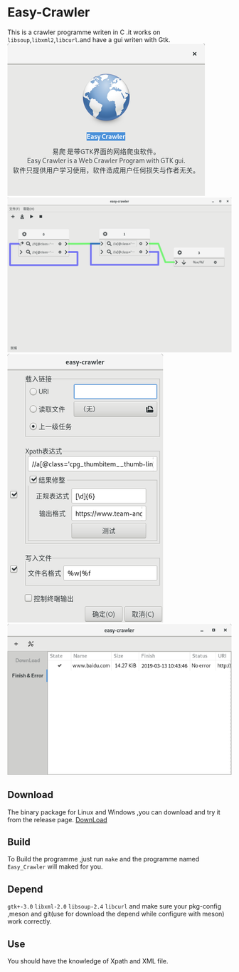 Easy-Crawler
============
This is a crawler programme writen in C .it works on `libsoup`,`libxml2`,`libcurl`.and have a gui writen with Gtk.
![](https://github.com/macos2/Easy-Crawler/blob/master/about.png)
![](https://github.com/macos2/Easy-Crawler/blob/master/screenshoot-2.png)
![](https://github.com/macos2/Easy-Crawler/blob/master/screenshoot-1.png)
![](https://github.com/macos2/Easy-Crawler/blob/master/screenshoot-3.png)

Download
-------
The binary package for Linux and Windows ,you can download and try it from the release page.
[DownLoad](https://github.com/macos2/Easy-Crawler/releases)


Build 
-----
To Build the programme ,just run `make` and the programme named `Easy_Crawler` will maked for you.

Depend
------
`gtk+-3.0` `libxml-2.0` `libsoup-2.4` `libcurl`
and make sure your pkg-config ,meson and git(use for download the depend while configure with meson) work correctly.


Use
-----
You should have the knowledge of Xpath and XML file.

